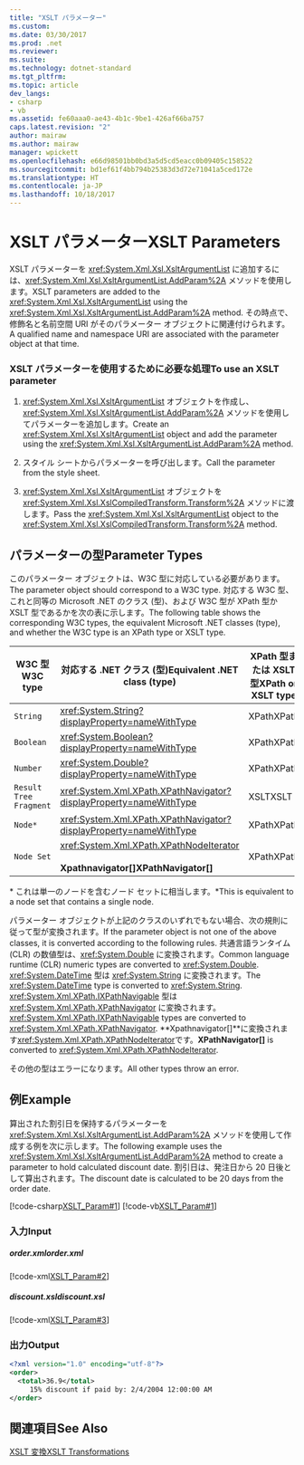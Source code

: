 ```yaml
---
title: "XSLT パラメーター"
ms.custom: 
ms.date: 03/30/2017
ms.prod: .net
ms.reviewer: 
ms.suite: 
ms.technology: dotnet-standard
ms.tgt_pltfrm: 
ms.topic: article
dev_langs:
- csharp
- vb
ms.assetid: fe60aaa0-ae43-4b1c-9be1-426af66ba757
caps.latest.revision: "2"
author: mairaw
ms.author: mairaw
manager: wpickett
ms.openlocfilehash: e66d98501bb0bd3a5d5cd5eacc0b09405c158522
ms.sourcegitcommit: bd1ef61f4bb794b25383d3d72e71041a5ced172e
ms.translationtype: HT
ms.contentlocale: ja-JP
ms.lasthandoff: 10/18/2017
---
```

# <a name="xslt-parameters"></a><span data-ttu-id="4844a-102">XSLT パラメーター</span><span class="sxs-lookup"><span data-stu-id="4844a-102">XSLT Parameters</span></span>
<span data-ttu-id="4844a-103">XSLT パラメーターを <xref:System.Xml.Xsl.XsltArgumentList> に追加するには、<xref:System.Xml.Xsl.XsltArgumentList.AddParam%2A> メソッドを使用します。</span><span class="sxs-lookup"><span data-stu-id="4844a-103">XSLT parameters are added to the <xref:System.Xml.Xsl.XsltArgumentList> using the <xref:System.Xml.Xsl.XsltArgumentList.AddParam%2A> method.</span></span> <span data-ttu-id="4844a-104">その時点で、修飾名と名前空間 URI がそのパラメーター オブジェクトに関連付けられます。</span><span class="sxs-lookup"><span data-stu-id="4844a-104">A qualified name and namespace URI are associated with the parameter object at that time.</span></span>  
  
### <a name="to-use-an-xslt-parameter"></a><span data-ttu-id="4844a-105">XSLT パラメーターを使用するために必要な処理</span><span class="sxs-lookup"><span data-stu-id="4844a-105">To use an XSLT parameter</span></span>  
  
1.  <span data-ttu-id="4844a-106"><xref:System.Xml.Xsl.XsltArgumentList> オブジェクトを作成し、<xref:System.Xml.Xsl.XsltArgumentList.AddParam%2A> メソッドを使用してパラメーターを追加します。</span><span class="sxs-lookup"><span data-stu-id="4844a-106">Create an <xref:System.Xml.Xsl.XsltArgumentList> object and add the parameter using the <xref:System.Xml.Xsl.XsltArgumentList.AddParam%2A> method.</span></span>  
  
2.  <span data-ttu-id="4844a-107">スタイル シートからパラメーターを呼び出します。</span><span class="sxs-lookup"><span data-stu-id="4844a-107">Call the parameter from the style sheet.</span></span>  
  
3.  <span data-ttu-id="4844a-108"><xref:System.Xml.Xsl.XsltArgumentList> オブジェクトを <xref:System.Xml.Xsl.XslCompiledTransform.Transform%2A> メソッドに渡します。</span><span class="sxs-lookup"><span data-stu-id="4844a-108">Pass the <xref:System.Xml.Xsl.XsltArgumentList> object to the <xref:System.Xml.Xsl.XslCompiledTransform.Transform%2A> method.</span></span>  
  
## <a name="parameter-types"></a><span data-ttu-id="4844a-109">パラメーターの型</span><span class="sxs-lookup"><span data-stu-id="4844a-109">Parameter Types</span></span>  
 <span data-ttu-id="4844a-110">このパラメーター オブジェクトは、W3C 型に対応している必要があります。</span><span class="sxs-lookup"><span data-stu-id="4844a-110">The parameter object should correspond to a W3C type.</span></span> <span data-ttu-id="4844a-111">対応する W3C 型、これと同等の Microsoft .NET のクラス (型)、および W3C 型が XPath 型か XSLT 型であるかを次の表に示します。</span><span class="sxs-lookup"><span data-stu-id="4844a-111">The following table shows the corresponding W3C types, the equivalent Microsoft .NET classes (type), and whether the W3C type is an XPath type or XSLT type.</span></span>  
  
|<span data-ttu-id="4844a-112">W3C 型</span><span class="sxs-lookup"><span data-stu-id="4844a-112">W3C type</span></span>|<span data-ttu-id="4844a-113">対応する .NET クラス (型)</span><span class="sxs-lookup"><span data-stu-id="4844a-113">Equivalent .NET class (type)</span></span>|<span data-ttu-id="4844a-114">XPath 型または XSLT 型</span><span class="sxs-lookup"><span data-stu-id="4844a-114">XPath or XSLT type</span></span>|  
|--------------|------------------------------------|------------------------|  
|`String`|<xref:System.String?displayProperty=nameWithType>|<span data-ttu-id="4844a-115">XPath</span><span class="sxs-lookup"><span data-stu-id="4844a-115">XPath</span></span>|  
|`Boolean`|<xref:System.Boolean?displayProperty=nameWithType>|<span data-ttu-id="4844a-116">XPath</span><span class="sxs-lookup"><span data-stu-id="4844a-116">XPath</span></span>|  
|`Number`|<xref:System.Double?displayProperty=nameWithType>|<span data-ttu-id="4844a-117">XPath</span><span class="sxs-lookup"><span data-stu-id="4844a-117">XPath</span></span>|  
|`Result Tree Fragment`|<xref:System.Xml.XPath.XPathNavigator?displayProperty=nameWithType>|<span data-ttu-id="4844a-118">XSLT</span><span class="sxs-lookup"><span data-stu-id="4844a-118">XSLT</span></span>|  
|`Node*`|<xref:System.Xml.XPath.XPathNavigator?displayProperty=nameWithType>|<span data-ttu-id="4844a-119">XPath</span><span class="sxs-lookup"><span data-stu-id="4844a-119">XPath</span></span>|  
|`Node Set`|<xref:System.Xml.XPath.XPathNodeIterator><br /><br /> <span data-ttu-id="4844a-120">**Xpathnavigator[]**</span><span class="sxs-lookup"><span data-stu-id="4844a-120">**XPathNavigator[]**</span></span>|<span data-ttu-id="4844a-121">XPath</span><span class="sxs-lookup"><span data-stu-id="4844a-121">XPath</span></span>|  
  
 <span data-ttu-id="4844a-122">* これは単一のノードを含むノード セットに相当します。</span><span class="sxs-lookup"><span data-stu-id="4844a-122">*This is equivalent to a node set that contains a single node.</span></span>  
  
 <span data-ttu-id="4844a-123">パラメーター オブジェクトが上記のクラスのいずれでもない場合、次の規則に従って型が変換されます。</span><span class="sxs-lookup"><span data-stu-id="4844a-123">If the parameter object is not one of the above classes, it is converted according to the following rules.</span></span> <span data-ttu-id="4844a-124">共通言語ランタイム (CLR) の数値型は、<xref:System.Double> に変換されます。</span><span class="sxs-lookup"><span data-stu-id="4844a-124">Common language runtime (CLR) numeric types are converted to <xref:System.Double>.</span></span> <span data-ttu-id="4844a-125"><xref:System.DateTime> 型は <xref:System.String> に変換されます。</span><span class="sxs-lookup"><span data-stu-id="4844a-125">The <xref:System.DateTime> type is converted to <xref:System.String>.</span></span> <span data-ttu-id="4844a-126"><xref:System.Xml.XPath.IXPathNavigable> 型は <xref:System.Xml.XPath.XPathNavigator> に変換されます。</span><span class="sxs-lookup"><span data-stu-id="4844a-126"><xref:System.Xml.XPath.IXPathNavigable> types are converted to <xref:System.Xml.XPath.XPathNavigator>.</span></span> <span data-ttu-id="4844a-127">**Xpathnavigator[]**に変換されます<xref:System.Xml.XPath.XPathNodeIterator>です。</span><span class="sxs-lookup"><span data-stu-id="4844a-127">**XPathNavigator[]** is converted to <xref:System.Xml.XPath.XPathNodeIterator>.</span></span>  
  
 <span data-ttu-id="4844a-128">その他の型はエラーになります。</span><span class="sxs-lookup"><span data-stu-id="4844a-128">All other types throw an error.</span></span>  
  
## <a name="example"></a><span data-ttu-id="4844a-129">例</span><span class="sxs-lookup"><span data-stu-id="4844a-129">Example</span></span>  
 <span data-ttu-id="4844a-130">算出された割引日を保持するパラメーターを <xref:System.Xml.Xsl.XsltArgumentList.AddParam%2A> メソッドを使用して作成する例を次に示します。</span><span class="sxs-lookup"><span data-stu-id="4844a-130">The following example uses the <xref:System.Xml.Xsl.XsltArgumentList.AddParam%2A> method to create a parameter to hold calculated discount date.</span></span> <span data-ttu-id="4844a-131">割引日は、発注日から 20 日後として算出されます。</span><span class="sxs-lookup"><span data-stu-id="4844a-131">The discount date is calculated to be 20 days from the order date.</span></span>  
  
 [!code-csharp[XSLT_Param#1](../../../../samples/snippets/csharp/VS_Snippets_Data/XSLT_Param/CS/xsltparam.cs#1)]
 [!code-vb[XSLT_Param#1](../../../../samples/snippets/visualbasic/VS_Snippets_Data/XSLT_Param/VB/xsltparam.vb#1)]  
  
### <a name="input"></a><span data-ttu-id="4844a-132">入力</span><span class="sxs-lookup"><span data-stu-id="4844a-132">Input</span></span>  
  
##### <a name="orderxml"></a><span data-ttu-id="4844a-133">order.xml</span><span class="sxs-lookup"><span data-stu-id="4844a-133">order.xml</span></span>  
 [!code-xml[XSLT_Param#2](../../../../samples/snippets/xml/VS_Snippets_Data/XSLT_Param/XML/order.xml#2)]  
  
##### <a name="discountxsl"></a><span data-ttu-id="4844a-134">discount.xsl</span><span class="sxs-lookup"><span data-stu-id="4844a-134">discount.xsl</span></span>  
 [!code-xml[XSLT_Param#3](../../../../samples/snippets/xml/VS_Snippets_Data/XSLT_Param/XML/discount.xsl#3)]  
  
### <a name="output"></a><span data-ttu-id="4844a-135">出力</span><span class="sxs-lookup"><span data-stu-id="4844a-135">Output</span></span>  
  
```xml  
<?xml version="1.0" encoding="utf-8"?>  
<order>  
  <total>36.9</total>  
     15% discount if paid by: 2/4/2004 12:00:00 AM  
</order>  
```  
  
## <a name="see-also"></a><span data-ttu-id="4844a-136">関連項目</span><span class="sxs-lookup"><span data-stu-id="4844a-136">See Also</span></span>  
 [<span data-ttu-id="4844a-137">XSLT 変換</span><span class="sxs-lookup"><span data-stu-id="4844a-137">XSLT Transformations</span></span>](../../../../docs/standard/data/xml/xslt-transformations.md)
